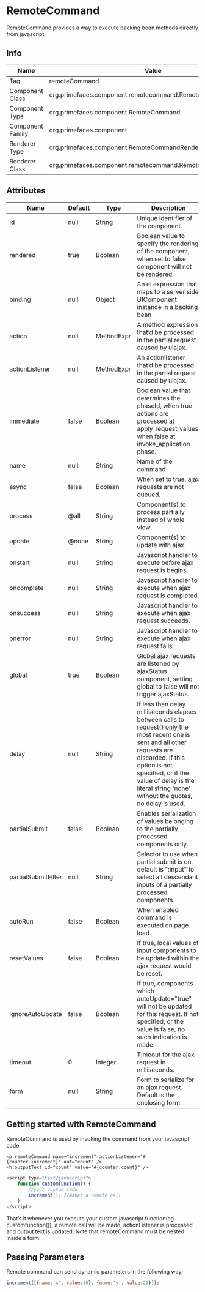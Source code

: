 # RemoteCommand

RemoteCommand provides a way to execute backing bean methods directly from javascript.

## Info

| Name | Value |
| - | - |
| Tag | remoteCommand
| Component Class | org.primefaces.component.remotecommand.RemoteCommand
| Component Type | org.primefaces.component.RemoteCommand
| Component Family | org.primefaces.component |
| Renderer Type | org.primefaces.component.RemoteCommandRenderer
| Renderer Class | org.primefaces.component.remotecommand.RemoteCommandRenderer

## Attributes

| Name | Default | Type | Description | 
| --- | --- | --- | --- |
id | null | String | Unique identifier of the component.
rendered | true | Boolean | Boolean value to specify the rendering of the component, when set to false component will not be rendered.
binding | null | Object | An el expression that maps to a server side UIComponent instance in a backing bean
action | null | MethodExpr | A method expression that’d be processed in the partial request caused by uiajax.
actionListener | null | MethodExpr | An actionlistener that’d be processed in the partial request caused by uiajax.
immediate | false | Boolean | Boolean value that determines the phaseId, when true actions are processed at apply_request_values, when false at invoke_application phase.
name | null | String | Name of the command
async | false | Boolean | When set to true, ajax requests are not queued.
process | @all | String | Component(s) to process partially instead of whole view.
update | @none | String | Component(s) to update with ajax.
onstart | null | String | Javascript handler to execute before ajax request is begins.
oncomplete | null | String | Javascript handler to execute when ajax request is completed.
onsuccess | null | String | Javascript handler to execute when ajax request succeeds.
onerror | null | String | Javascript handler to execute when ajax request fails.
global | true | Boolean | Global ajax requests are listened by ajaxStatus component, setting global to false will not trigger ajaxStatus.
delay | null | String | If less than delay milliseconds elapses between calls to request() only the most recent one is sent and all other requests are discarded. If this option is not specified, or if the value of delay is the literal string 'none' without the quotes, no delay is used.
partialSubmit | false | Boolean | Enables serialization of values belonging to the partially processed components only.
partialSubmitFilter | null | String | Selector to use when partial submit is on, default is ":input" to select all descendant inputs of a partially processed components.
autoRun | false | Boolean | When enabled command is executed on page load.
resetValues | false | Boolean | If true, local values of input components to be updated within the ajax request would be reset.
ignoreAutoUpdate | false | Boolean | If true, components which autoUpdate="true" will not be updated for this request. If not specified, or the value is false, no such indication is made.
timeout | 0 | Integer | Timeout for the ajax request in milliseconds.
form | null | String | Form to serialize for an ajax request. Default is the enclosing form.

## Getting started with RemoteCommand
RemoteCommand is used by invoking the command from your javascript code.

```xhtml
<p:remoteCommand name="increment" actionListener="#{counter.increment}" out="count" />
<h:outputText id="count" value="#{counter.count}" />
```
```js
<script type="text/javascript">
    function customfunction() {
        //your custom code
        increment(); //makes a remote call
    }
</script>
```
That’s it whenever you execute your custom javascript function(eg customfunction()), a remote call
will be made, actionListener is processed and output text is updated. Note that remoteCommand
must be nested inside a form.


## Passing Parameters
Remote command can send dynamic parameters in the following way;

```js
increment([{name:'x', value:10}, {name:'y', value:20}]);
```
